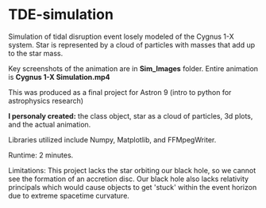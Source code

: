 # TDE-simulation
Simulation of tidal disruption event losely modeled of the Cygnus 1-X system. Star is represented by a cloud of particles with masses that add up to the star mass.

Key screenshots of the animation are in **Sim_Images** folder. Entire animation is **Cygnus 1-X Simulation.mp4**

This was produced as a final project for Astron 9 (intro to python for astrophysics research) 

**I personaly created:** the class object, star as a cloud of particles, 3d plots, and the actual animation.

Libraries utilized include Numpy, Matplotlib, and FFMpegWriter.

Runtime: 2 minutes.

Limitations: This project lacks the star orbiting our black hole, so we cannot see the formation of an accretion disc. Our black hole also lacks relativity principals which would cause objects to get 'stuck' within the event horizon due to extreme spacetime curvature. 
